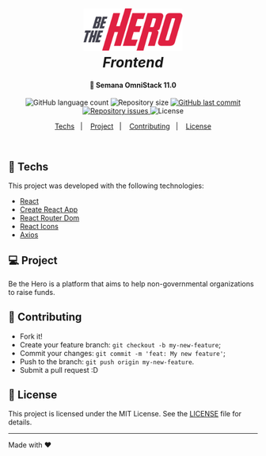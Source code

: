 <h1 align="center">
    <img alt="BeTheHero" title="#bethehero" src=".github/logo.svg" width="200px" />
    <br>
    <i><b>Frontend</b></i>
</h1>

<h4 align="center">
  🚀 Semana OmniStack 11.0
</h4>
<p align="center">
  <img alt="GitHub language count" src="https://img.shields.io/github/languages/count/hardzork/bethehero-frontend">

  <img alt="Repository size" src="https://img.shields.io/github/repo-size/hardzork/bethehero-frontend">
  
  <a href="https://github.com/hardzork/bethehero-frontend/commits/master">
    <img alt="GitHub last commit" src="https://img.shields.io/github/last-commit/hardzork/bethehero-frontend">
  </a>

  <a href="https://github.com/hardzork/bethehero-frontend/issues">
    <img alt="Repository issues" src="https://img.shields.io/github/issues/hardzork/bethehero-frontend">
  </a>

  <img alt="License" src="https://img.shields.io/badge/license-MIT-brightgreen">
</p>

<p align="center">
  <a href="#rocket-techs">Techs</a>&nbsp;&nbsp;&nbsp;|&nbsp;&nbsp;&nbsp;
  <a href="#-project">Project</a>&nbsp;&nbsp;&nbsp;|&nbsp;&nbsp;&nbsp;
  <a href="#-contributing">Contributing</a>&nbsp;&nbsp;&nbsp;|&nbsp;&nbsp;&nbsp;
  <a href="#memo-license">License</a>
</p>

<br>

## :rocket: Techs

This project was developed with the following technologies:

- [React](https://reactjs.org/)
- [Create React App](https://create-react-app.dev/)
- [React Router Dom](https://reacttraining.com/react-router/)
- [React Icons](https://react-icons.netlify.com/)
- [Axios](https://github.com/axios/axios)

## 💻 Project

Be the Hero is a platform that aims to help non-governmental organizations to raise funds.

## 🤔 Contributing

- Fork it!
- Create your feature branch: `git checkout -b my-new-feature`;
- Commit your changes: `git commit -m 'feat: My new feature'`;
- Push to the branch: `git push origin my-new-feature`.
- Submit a pull request :D

## :memo: License

This project is licensed under the MIT License. See the [LICENSE](LICENSE.md) file for details.

---

Made with ♥

